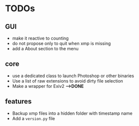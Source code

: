 # TODOs

## GUI
- make it reactive to counting
- do not propose only to quit when xmp is missing
- add a About section to the menu

## core
- use a dedicated class to launch Photoshop or other binaries
- Use a list of raw extensions to avoid dirty file selection
- Make a wrapper for Exiv2 **-->DONE**

## features
- Backup xmp files into a hidden folder with timestamp name
- Add a `version.py` file
